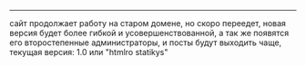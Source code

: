 ---
сайт продолжает работу на старом домене, но скоро переедет, новая версия будет более гибкой и усовершенствованной, а так же появятся его второстепенные администраторы, и посты будут выходить чаще,
текущая версия: 1.0 или "htmlro statikys"
































